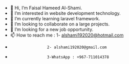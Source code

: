 - 👋 Hi, I’m Faisal Hameed Al-Shami.
- 👀 I’m interested in website development technology.
- 🌱 I’m currently learning laravel framework.
- 💞️ I’m looking to collaborate on a large projects.
- 💞️ I’m looking for a new job opportunity.
- 📫 How to reach me : 1- alshami192020@hotmail.com
-                     2- alshami192020@gmail.com
-                     3-WhatsApp : +967-711014378

<!---
alshami192020/alshami192020 is a ✨ special ✨ repository because its `README.md` (this file) appears on your GitHub profile.
You can click the Preview link to take a look at your changes.
--->
